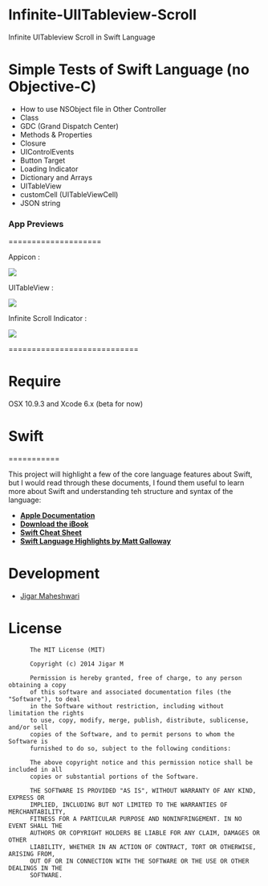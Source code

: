 Infinite-UIITableview-Scroll
============================

Infinite UITableview Scroll in Swift Language

Simple Tests of Swift Language (no Objective-C)
==================================================

+ How to use NSObject file in Other Controller
+ Class
+ GDC (Grand Dispatch Center)
+ Methods & Properties
+ Closure
+ UIControlEvents
+ Button Target
+ Loading Indicator
+ Dictionary and Arrays
+ UITableView
+ customCell (UITableViewCell)
+ JSON string

### App Previews
====================

Appicon :

![](http://i1282.photobucket.com/albums/a534/jigarm_0809/2b3fe572-4ee1-42be-8b1c-80843ebca280_zpsc1f93eb2.png)

UITableView :

![](http://i1282.photobucket.com/albums/a534/jigarm_0809/d5150334-f95b-447b-97ef-f3a06e3ae8fd_zpseed70ca4.png)

Infinite Scroll Indicator : 

![](http://i1282.photobucket.com/albums/a534/jigarm_0809/04dece20-7718-4f8f-92ae-7ef4e6a717b8_zpsa60fc493.png)



============================
# Require
OSX 10.9.3 and Xcode 6.x (beta for now)

# Swift
===========

This project will highlight a few of the core language features about Swift, but I would read through these documents, I found them useful to learn more about Swift and understanding teh structure and syntax of the language:

* [__Apple Documentation__](https://developer.apple.com/library/prerelease/ios/documentation/swift/conceptual/swift_programming_language/index.html)
* [__Download the iBook__](https://itunes.apple.com/us/book/the-swift-programming-language/id881256329?mt=11)
* [__Swift Cheat Sheet__](https://github.com/grant/swift-cheat-sheet)
* [__Swift Language Highlights by Matt Galloway__](http://www.raywenderlich.com/73997/swift-language-highlights)



# Development

* [Jigar Maheshwari](http://twitter.com/jigar0809)

# License

          The MIT License (MIT)
        
          Copyright (c) 2014 Jigar M
        
          Permission is hereby granted, free of charge, to any person obtaining a copy
          of this software and associated documentation files (the "Software"), to deal
          in the Software without restriction, including without limitation the rights
          to use, copy, modify, merge, publish, distribute, sublicense, and/or sell
          copies of the Software, and to permit persons to whom the Software is
          furnished to do so, subject to the following conditions:
          
          The above copyright notice and this permission notice shall be included in all
          copies or substantial portions of the Software.
          
          THE SOFTWARE IS PROVIDED "AS IS", WITHOUT WARRANTY OF ANY KIND, EXPRESS OR
          IMPLIED, INCLUDING BUT NOT LIMITED TO THE WARRANTIES OF MERCHANTABILITY,
          FITNESS FOR A PARTICULAR PURPOSE AND NONINFRINGEMENT. IN NO EVENT SHALL THE
          AUTHORS OR COPYRIGHT HOLDERS BE LIABLE FOR ANY CLAIM, DAMAGES OR OTHER
          LIABILITY, WHETHER IN AN ACTION OF CONTRACT, TORT OR OTHERWISE, ARISING FROM,
          OUT OF OR IN CONNECTION WITH THE SOFTWARE OR THE USE OR OTHER DEALINGS IN THE
          SOFTWARE.

